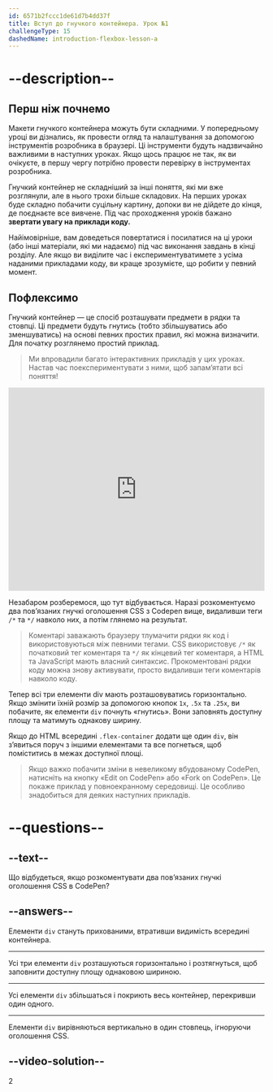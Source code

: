 ```yaml
---
id: 6571b2fccc1de61d7b4dd37f
title: Вступ до гнучкого контейнера. Урок №1
challengeType: 15
dashedName: introduction-flexbox-lesson-a
---
```


# --description--

## Перш ніж почнемо

Макети гнучкого контейнера можуть бути складними. У попередньому уроці ви дізнались, як провести огляд та налаштування за допомогою інструментів розробника в браузері. Ці інструменти будуть надзвичайно важливими в наступних уроках. Якщо щось працює не так, як ви очікуєте, в першу чергу потрібно провести перевірку в інструментах розробника.

Гнучкий контейнер не складніший за інші поняття, які ми вже розглянули, але в нього трохи більше складових. На перших уроках буде складно побачити суцільну картину, допоки ви не дійдете до кінця, де поєднаєте все вивчене. Під час проходження уроків бажано <strong>звертати увагу на приклади коду.</strong>

Найімовірніше, вам доведеться повертатися і посилатися на ці уроки (або інші матеріали, які ми надаємо) під час виконання завдань в кінці розділу. Але якщо ви виділите час і експериментуватимете з усіма наданими прикладами коду, ви краще зрозумієте, що робити у певний момент.

## Пофлексимо

Гнучкий контейнер — це спосіб розташувати предмети в рядки та стовпці. Ці предмети будуть гнутись (тобто збільшуватись або зменшуватись) на основі певних простих правил, які можна визначити. Для початку розглянемо простий приклад.

> Ми впровадили багато інтерактивних прикладів у цих уроках. Настав час поекспериментувати з ними, щоб запам’ятати всі поняття!

<iframe allowfullscreen="true" allowpaymentrequest="true" allowtransparency="true"  frameborder="0" height="400" width="100%" name="cp_embed_1" scrolling="no" src="https://codepen.io/TheOdinProjectExamples/embed/QWgNxrp?height=400&amp;default-tab=html%2Cresult&amp;slug-hash=QWgNxrp&amp;editable=true&amp;user=TheOdinProjectExamples&amp;name=cp_embed_1" style="width: 100%; overflow:hidden; display:block;" title="Вставка CodePen" loading="lazy"></iframe>

Незабаром розберемося, що тут відбувається. Наразі розкоментуємо два пов’язаних гнучкі оголошення CSS з Codepen вище, видаливши теги `/*` та `*/` навколо них, а потім глянемо на результат.

> Коментарі заважають браузеру тлумачити рядки як код і використовуються між певними тегами. CSS використовує `/*` як початковий тег коментаря та `*/` як кінцевий тег коментаря, а HTML та JavaScript мають власний синтаксис. Прокоментовані рядки коду можна знову активувати, просто видаливши теги коментарів навколо коду.

Тепер всі три елементи div мають розташовуватись горизонтально. Якщо змінити їхній розмір за допомогою кнопок `1x`, `.5x` та `.25x`, ви побачите, як елементи `div` почнуть «гнутись». Вони заповнять доступну площу та матимуть однакову ширину.

Якщо до HTML всередині `.flex-container` додати ще один `div`, він з’явиться поруч з іншими елементами та все погнеться, щоб поміститись в межах доступної площі.

> Якщо важко побачити зміни в невеликому вбудованому CodePen, натисніть на кнопку «Edit on CodePen» або «Fork on CodePen». Це покаже приклад у повноекранному середовищі. Це особливо знадобиться для деяких наступних прикладів.

# --questions--

## --text--

Що відбудеться, якщо розкоментувати два пов’язаних гнучкі оголошення CSS в CodePen?

## --answers--

Елементи `div` стануть прихованими, втративши видимість всередині контейнера.

---

Усі три елементи `div` розташуються горизонтально і розтягнуться, щоб заповнити доступну площу однаковою шириною.

---

Усі елементи `div` збільшаться і покриють весь контейнер, перекривши один одного.

---

Елементи `div` вирівняються вертикально в один стовпець, ігноруючи оголошення CSS.

## --video-solution--

2

